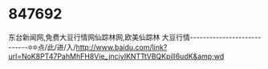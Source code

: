# 847692
东台新闻网,免费大豆行情网仙踪林网,欧美仙踪林 大豆行情----------------------------🔯🔯点/此/进/入/http://www.baidu.com/link?url=NoK8PT47PahMhFH8Vie_jnciyIKNTTtVBQKpill6udK&amp;wd
